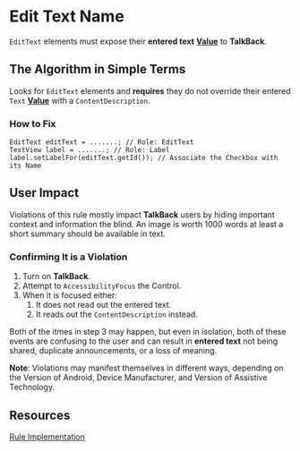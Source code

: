 # Edit Text Name

`EditText` elements must expose their **entered text** [**Value**](name-role-value.md#Value) to **TalkBack**.

## The Algorithm in Simple Terms

Looks for `EditText` elements and **requires** they do not override their entered `Text`
[**Value**](name-role-value.md#Value) with a `ContentDescription`.

### How to Fix

```
EditText editText = .......; // Role: EditText
TextView label = .......; // Role: Label
label.setLabelFor(editText.getId()); // Associate the Checkbox with its Name
```

## User Impact

Violations of this rule mostly impact **TalkBack** users by hiding important context and information the blind. 
An image is worth 1000 words at least a short summary should be available in text.

### Confirming It is a Violation

1. Turn on **TalkBack**.
2. Attempt to `AccessibilityFocus` the Control.
3. When it is focused either:
    1. It does not read out the entered text.
    2. It reads out the `ContentDescription` instead.

Both of the itmes in step 3 may happen, but even in isolation, both of these events are confusing to the
user and can result in **entered text** not being shared, duplicate announcements, or a loss of meaning.

**Note**: Violations may manifest themselves in different ways, depending on the Version of Android, 
Device Manufacturer, and Version of Assistive Technology.



## Resources

[Rule Implementation](https://github.com/dequelabs/axe-android/blob/5cbbddd48be53af11c82406d670dd199a5548f3b/src/main/java/com/deque/axe/android/rules/hierarchy/EditTextName.java)
